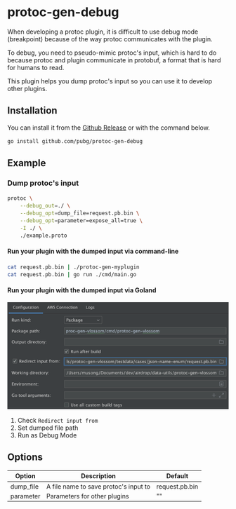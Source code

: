 # protoc-gen-debug

When developing a protoc plugin, it is difficult to use debug mode (breakpoint) because of the way protoc communicates with the plugin.

To debug, you need to pseudo-mimic protoc's input, which is hard to do because protoc and plugin communicate in protobuf, a format that is hard for humans to read.

This plugin helps you dump protoc's input so you can use it to develop other plugins.

## Installation
You can install it from the [Github Release](https://github.com/pubg/protoc-gen-debug) or with the command below.

```sh
go install github.com/pubg/protoc-gen-debug
```

## Example


### Dump protoc's input
```sh
protoc \
    --debug_out=./ \
    --debug_opt=dump_file=request.pb.bin \
    --debug_opt=parameter=expose_all=true \
    -I ./ \
    ./example.proto
```

#### Run your plugin with the dumped input via command-line
```sh
cat request.pb.bin | ./protoc-gen-myplugin
cat request.pb.bin | go run ./cmd/main.go
```

#### Run your plugin with the dumped input via Goland
![goland](goland.png)

1. Check `Redirect input from`
2. Set dumped file path
3. Run as Debug Mode

## Options
| Option    | Description                           | Default        |
|-----------|---------------------------------------|----------------|
| dump_file | A file name to save protoc's input to | request.pb.bin |
| parameter | Parameters for other plugins          | ""             |

